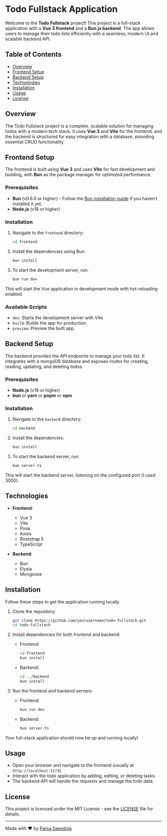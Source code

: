 # Todo Fullstack Application

Welcome to the **Todo Fullstack** project! This project is a full-stack application with a **Vue 3 frontend** and a **Bun.js backend**. The app allows users to manage their todo lists efficiently with a seamless, modern UI and scalable backend API.

## Table of Contents

- [Overview](#overview)
- [Frontend Setup](#frontend-setup)
- [Backend Setup](#backend-setup)
- [Technologies](#technologies)
- [Installation](#installation)
- [Usage](#usage)
- [License](#license)

## Overview

The Todo Fullstack project is a complete, scalable solution for managing todos with a modern tech stack. It uses **Vue 3** and **Vite** for the frontend, and the backend is structured for easy integration with a database, providing essential CRUD functionality.

## Frontend Setup

The frontend is built using **Vue 3** and uses **Vite** for fast development and building, with **Bun** as the package manager for optimized performance.

### Prerequisites

- **Bun** (v0.6.0 or higher) – Follow the [Bun installation guide](https://bun.sh) if you haven’t installed it yet.
- **Node.js** (v18 or higher)

### Installation

1. Navigate to the `frontend` directory:

   ```bash
   cd frontend
   ```

2. Install the dependencies using Bun:

   ```bash
   bun install
   ```

3. To start the development server, run:
   ```bash
   bun run dev
   ```

This will start the Vue application in development mode with hot-reloading enabled.

### Available Scripts

- `dev`: Starts the development server with Vite.
- `build`: Builds the app for production.
- `preview`: Preview the built app.

## Backend Setup

The backend provides the API endpoints to manage your todo list. It integrates with a mongoDB database and exposes routes for creating, reading, updating, and deleting todos.

### Prerequisites

- **Node.js** (v18 or higher)
- **bun** or **yarn** or **pnpm** or **npm**

### Installation

1. Navigate to the `backend` directory:

   ```bash
   cd backend
   ```

2. Install the dependencies:

   ```bash
   bun install
   ```

3. To start the backend server, run:
   ```bash
   bun server.ts
   ```

This will start the backend server, listening on the configured port (I used 3000).

## Technologies

- **Frontend**:

  - Vue 3
  - Vite
  - Pinia
  - Axios
  - Bootstrap 5
  - TypeScript

- **Backend**:
  - Bun
  - Elysia
  - Mongoose

## Installation

Follow these steps to get the application running locally.

1. Clone the repository:

   ```bash
   git clone https://github.com/yourusername/todo-fullstack.git
   cd todo-fullstack
   ```

2. Install dependencies for both frontend and backend:

   - Frontend:
     ```bash
     cd frontend
     bun install
     ```
   - Backend:
     ```bash
     cd ../backend
     bun install
     ```

3. Run the frontend and backend servers:
   - Frontend:
     ```bash
     bun run dev
     ```
   - Backend:
     ```bash
     bun server.ts
     ```

Your full-stack application should now be up and running locally!

## Usage

- Open your browser and navigate to the frontend (usually at `http://localhost:5173`).
- Interact with the todo application by adding, editing, or deleting tasks.
- The backend API will handle the requests and manage the todo data.

## License

This project is licensed under the MIT License - see the [LICENSE](LICENSE) file for details.

---

Made with ❤️ by [Parsa Saeednia](https://github.com/ParsaSaeednia)
